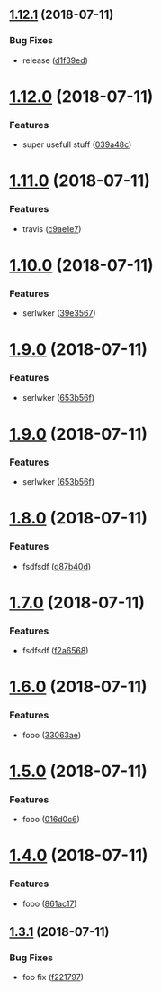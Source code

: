 ## [1.12.1](https://github.com/ekazakov/greeter/compare/v1.12.0...v1.12.1) (2018-07-11)


### Bug Fixes

* release ([d1f39ed](https://github.com/ekazakov/greeter/commit/d1f39ed))

# [1.12.0](https://github.com/ekazakov/greeter/compare/v1.11.0...v1.12.0) (2018-07-11)


### Features

* super usefull stuff ([039a48c](https://github.com/ekazakov/greeter/commit/039a48c))

# [1.11.0](https://github.com/ekazakov/greeter/compare/v1.10.0...v1.11.0) (2018-07-11)


### Features

* travis ([c9ae1e7](https://github.com/ekazakov/greeter/commit/c9ae1e7))

# [1.10.0](https://github.com/ekazakov/greeter/compare/v1.9.0...v1.10.0) (2018-07-11)


### Features

* serlwker ([39e3567](https://github.com/ekazakov/greeter/commit/39e3567))

# [1.9.0](https://github.com/ekazakov/greeter/compare/v1.8.0...v1.9.0) (2018-07-11)


### Features

* serlwker ([653b56f](https://github.com/ekazakov/greeter/commit/653b56f))

# [1.9.0](https://github.com/ekazakov/greeter/compare/v1.8.0...v1.9.0) (2018-07-11)


### Features

* serlwker ([653b56f](https://github.com/ekazakov/greeter/commit/653b56f))

# [1.8.0](https://github.com/ekazakov/greeter/compare/v1.7.0...v1.8.0) (2018-07-11)


### Features

* fsdfsdf ([d87b40d](https://github.com/ekazakov/greeter/commit/d87b40d))

# [1.7.0](https://github.com/ekazakov/greeter/compare/v1.6.0...v1.7.0) (2018-07-11)


### Features

* fsdfsdf ([f2a6568](https://github.com/ekazakov/greeter/commit/f2a6568))

# [1.6.0](https://github.com/ekazakov/greeter/compare/v1.5.0...v1.6.0) (2018-07-11)


### Features

* fooo ([33063ae](https://github.com/ekazakov/greeter/commit/33063ae))

# [1.5.0](https://github.com/ekazakov/greeter/compare/v1.4.0...v1.5.0) (2018-07-11)


### Features

* fooo ([016d0c6](https://github.com/ekazakov/greeter/commit/016d0c6))

# [1.4.0](https://github.com/ekazakov/greeter/compare/v1.3.1...v1.4.0) (2018-07-11)


### Features

* fooo ([861ac17](https://github.com/ekazakov/greeter/commit/861ac17))

## [1.3.1](https://github.com/ekazakov/greeter/compare/v1.3.0...v1.3.1) (2018-07-11)


### Bug Fixes

* foo fix ([f221797](https://github.com/ekazakov/greeter/commit/f221797))
